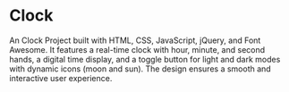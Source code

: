 # Clock
An Clock Project built with HTML, CSS, JavaScript, jQuery, and Font Awesome. It features a real-time clock with hour, minute, and second hands, a digital time display, and a toggle button for light and dark modes with dynamic icons (moon and sun). The design ensures a smooth and interactive user experience.
